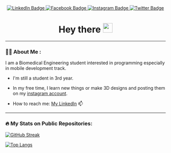 <div id="badges" align="center">
  <a href="https://www.linkedin.com/in/kareem-salah-492076233/">
    <img src="https://img.shields.io/badge/LinkedIn-bdccff?style=for-the-badge&logo=linkedin&logoColor=white" alt="LinkedIn Badge"/>
  </a>
  <a href="https://www.facebook.com/kareem.salah.1447">
    <img src="https://img.shields.io/badge/Facebook-bdccff?style=for-the-badge&logo=youtube&logoColor=white" alt="Facebook Badge"/>
  </a>
  <a href="https://www.instagram.com/unfortunate_kafka/">
    <img src="https://img.shields.io/badge/Instagram-bdccff?style=for-the-badge&logo=instagram&logoColor=white" alt="Instagram Badge"/>
  </a>
  <a href="https://twitter.com/KarimS2024">
    <img src="https://img.shields.io/badge/Twitter-bdccff?style=for-the-badge&logo=twitter&logoColor=white" alt="Twitter Badge"/>
  </a>
</div>

<h1 align="center">
  Hey there
  <img src="https://media.giphy.com/media/hvRJCLFzcasrR4ia7z/giphy.gif" width="30px"/>
</h1>

---  

### :man_technologist: About Me : 
I am a Biomedical Engineering student interested in programming especially in mobile development track.
- I'm still a student in 3rd year.

- In my free time, I learn new things or make 3D designs and posting them on my <a href="https://www.instagram.com/unfortunate_kafka/">instagram account</a>.

- How to reach me: <a href="https://www.linkedin.com/in/kareem-salah-492076233/">My LinkedIn</a> 📫
---

### :fire: My Stats on Public Repositories:
[![GitHub Streak](https://github-readme-streak-stats.herokuapp.com/?user=cln-Kafka&theme=tokyonight_duo)](https://git.io/streak-stats)

[![Top Langs](https://github-readme-stats.vercel.app/api/top-langs/?username=cln-Kafka&layout=compact&theme=vision-friendly-dark)](https://github.com/anuraghazra/github-readme-stats)
